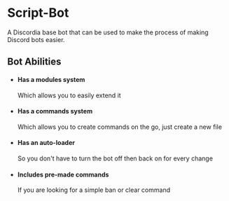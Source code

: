 # Script-Bot
A Discordia base bot that can be used to make the process of making Discord bots easier.

## Bot Abilities
* #### Has a modules system
  Which allows you to easily extend it
  
* #### Has a commands system
  Which allows you to create commands on the go, just create a new file

* #### Has an auto-loader
  So you don't have to turn the bot off then back on for every change

* #### Includes pre-made commands
  If you are looking for a simple ban or clear command
